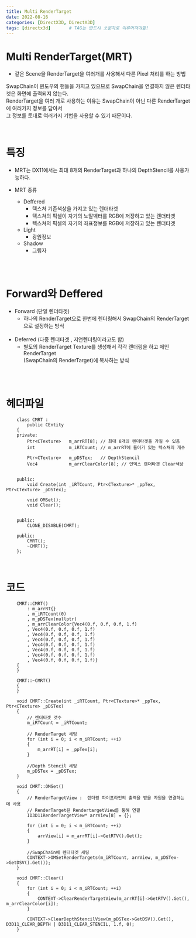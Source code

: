 ```yaml
---
title: Multi RenderTarget
date: 2022-08-16
categories: [DirectX3D, DirectX3D]
tags: [directx3d]		# TAG는 반드시 소문자로 이루어져야함!
---
```


Multi RenderTarget(MRT)
====================

* 같은 Scene을 RenderTarget을 여러개를 사용해서 다른 Pixel 처리를 하는 방법

SwapChain이 윈도우의 핸들을 가지고 있으므로 SwapChain을 연결하지 않은 렌더타겟은 화면에 출력되지 않는다.<br>
RenderTarget을 여러 개로 사용하는 이유는 SwapChain이 아닌 다른 RenderTarget에 여러가지 정보를 담아서<br> 그 정보를 토대로 여러가지 기법을 사용할 수 있기 때문이다.


<br>

특징
==============================

* MRT는 DX11에서는 최대 8개의 RenderTarget과 하나의 DepthStencil를 사용가능하다.

* MRT 종류
  * Deffered
    * 텍스쳐 기존색상을 가지고 있는 렌더타겟
    * 텍스쳐의 픽셀이 자기의 노말벡터를 RGB에 저장하고 있는 렌더타겟
    * 텍스쳐의 픽셀의 자기의 좌표정보를 RGB에 저장하고 있는 렌더타겟
  * Light
    * 광원정보
  * Shadow
    * 그림자


<br><br>

Forward와 Deffered
==============================
  * Forward (단일 렌더타겟)
    * 하나의 RenderTarget으로 한번에 렌더링해서 SwapChain의 RenderTarget으로 설정하는 방식<br><br>
  * Deferred (다중 렌더타겟 , 지연렌더링이라고도 함)
    * 별도의 RenderTarget Texture를 생성해서 각각 렌더링을 하고 메인 RenderTarget <br>(SwapChain의 RenderTarget)에 복사하는 방식


<br><br>


헤더파일
========================

        class CMRT :
            public CEntity
        {
        private:
            Ptr<CTexture>   m_arrRT[8]; // 최대 8개의 렌더타겟을 가질 수 있음
            int             m_iRTCount; // m_arrRT에 들어가 있는 텍스쳐의 개수

            Ptr<CTexture>   m_pDSTex;   // DepthStencil
            Vec4            m_arrClearColor[8]; // 인덱스 렌더타겟 Clear색상


        public:
            void Create(int _iRTCount, Ptr<CTexture>* _ppTex, Ptr<CTexture> _pDSTex);

            void OMSet();
            void Clear();


        public:
            CLONE_DISABLE(CMRT);

        public:
            CMRT();
            ~CMRT();
        };

<br>

코드
==========================================

        CMRT::CMRT()
            : m_arrRT{}
            , m_iRTCount(0)
            , m_pDSTex(nullptr)
            , m_arrClearColor{Vec4(0.f, 0.f, 0.f, 1.f)
            , Vec4(0.f, 0.f, 0.f, 1.f)
            , Vec4(0.f, 0.f, 0.f, 1.f)
            , Vec4(0.f, 0.f, 0.f, 1.f)
            , Vec4(0.f, 0.f, 0.f, 1.f)
            , Vec4(0.f, 0.f, 0.f, 1.f)
            , Vec4(0.f, 0.f, 0.f, 1.f)
            , Vec4(0.f, 0.f, 0.f, 1.f)}
        {
        }

        CMRT::~CMRT()
        {
        }

        void CMRT::Create(int _iRTCount, Ptr<CTexture>* _ppTex, Ptr<CTexture> _pDSTex)
        {
            // 렌더타겟 갯수
            m_iRTCount = _iRTCount;

            // RenderTarget 세팅
            for (int i = 0; i < m_iRTCount; ++i)
            {
                m_arrRT[i] = _ppTex[i];
            }
            
            //Depth Stencil 세팅
            m_pDSTex = _pDSTex;
        }

        void CMRT::OMSet()
        {
            // RenderTargetView :  렌더링 파이프라인의 출력을 받을 자원을 연결하는 데 사용
            // RenderTarget은 RendertargetView를 통해 연결
            ID3D11RenderTargetView* arrView[8] = {};

            for (int i = 0; i < m_iRTCount; ++i)
            {
                arrView[i] = m_arrRT[i]->GetRTV().Get();
            }

            //SwapChain에 렌더타겟 세팅
            CONTEXT->OMSetRenderTargets(m_iRTCount, arrView, m_pDSTex->GetDSV().Get());
        }

        void CMRT::Clear()
        {
            for (int i = 0; i < m_iRTCount; ++i)
            {
                CONTEXT->ClearRenderTargetView(m_arrRT[i]->GetRTV().Get(), m_arrClearColor[i]);
            }
            
            CONTEXT->ClearDepthStencilView(m_pDSTex->GetDSV().Get(), D3D11_CLEAR_DEPTH | D3D11_CLEAR_STENCIL, 1.f, 0);
        }
